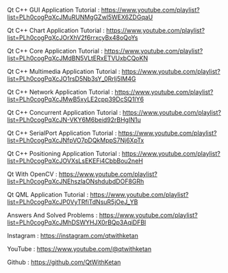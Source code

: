 Qt C++ GUI Application Tutorial : 
https://www.youtube.com/playlist?list=PLh0cogPqXcJMuRUNMgGZwl5WEX6ZDGqaU

Qt C++ Chart Application Tutorial : 
https://www.youtube.com/playlist?list=PLh0cogPqXcJOrXhV2f6rrxcyBx48oQoYs

Qt C++ Core Application Tutorial : 
https://www.youtube.com/playlist?list=PLh0cogPqXcJMdBN5VLtERxETVUxbCQoKN

Qt C++ Multimedia Application Tutorial : 
https://www.youtube.com/playlist?list=PLh0cogPqXcJO1rsD5Nb3sY_0Rrlj5IM4G

Qt C++ Network Application Tutorial : 
https://www.youtube.com/playlist?list=PLh0cogPqXcJMwB5xyLE2cpp39DcSQ1lY6

Qt C++ Concurrent Application Tutorial : 
https://www.youtube.com/playlist?list=PLh0cogPqXcJN-VKY6M6beid92rBHgIN1u

Qt C++ SerialPort Application Tutorial : 
https://www.youtube.com/playlist?list=PLh0cogPqXcJNfpVO7pDQkMppS7Nj6XpTx

Qt C++ Positioning Application Tutorial : 
https://www.youtube.com/playlist?list=PLh0cogPqXcJOVXsLsEKEFi4CbbBou2neH

Qt With OpenCV : 
https://www.youtube.com/playlist?list=PLh0cogPqXcJNEhszlaONshdubdDOF8GRh

Qt QML Application Tutorial : 
https://www.youtube.com/playlist?list=PLh0cogPqXcJP0VyTRfiTdNsuR5jOeJ_YB

Answers And Solved Problems : 
https://www.youtube.com/playlist?list=PLh0cogPqXcJMhDSWYHJX0rBQp3AqiDFBl

Instagram : https://instagram.com/qtwithketan

YouTube : https://www.youtube.com/@qtwithketan

Github : https://github.com/QtWithKetan
